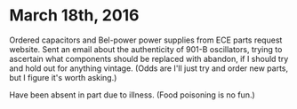 # March 18th, 2016

Ordered capacitors and Bel-power power supplies from ECE parts request website. 
Sent an email about the authenticity of 901-B oscillators, trying to ascertain 
what components should be replaced with abandon, if I should try and hold out 
for anything vintage. (Odds are I'll just try and order new parts, but I figure
it's worth asking.)

Have been absent in part due to illness. (Food poisoning is no fun.) 
